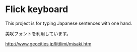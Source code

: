 # Flick keyboard

This project is for typing Japanese sentences with one hand.

美咲フォントを利用しています。

http://www.geocities.jp/littlimi/misaki.htm
